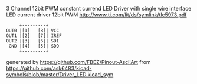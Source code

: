 3 Channel 12bit PWM constant currend LED Driver with single wire interface
LED current driver 12bit PWM
http://www.ti.com/lit/ds/symlink/tlc5973.pdf


	     +---------+
	OUT0 |[1]   [8]| VCC
	OUT1 |[2]   [7]| IREF
	OUT2 |[3]   [6]| SDI
	 GND |[4]   [5]| SDO
	     +---------+


generated by https://github.com/FBEZ/Pinout-AsciiArt from https://github.com/ask6483/kicad-symbols/blob/master/Driver_LED.kicad_sym